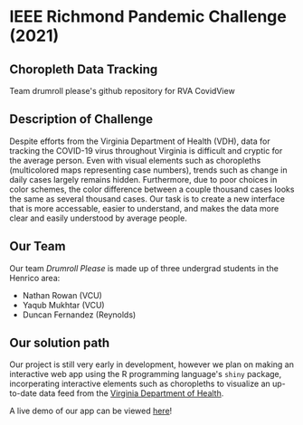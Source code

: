 # IEEE Richmond Pandemic Challenge (2021)
## Choropleth Data Tracking
Team drumroll please's github repository for RVA CovidView

## Description of Challenge

Despite efforts from the Virginia Department of Health (VDH), data for tracking the COVID-19 virus throughout Virginia
is difficult and cryptic for the average person. Even with visual elements such as choropleths (multicolored maps representing
case numbers), trends such as change in daily cases largely remains hidden. Furthermore, due to poor choices in color schemes,
the color difference between a couple thousand cases looks the same as several thousand cases. Our task is to create a new interface
that is more accessable, easier to understand, and makes the data more clear and easily understood by average people.

## Our Team

Our team *Drumroll Please* is made up of three undergrad students in the Henrico area:

 - Nathan Rowan (VCU)
 - Yaqub Mukhtar (VCU)
 - Duncan Fernandez (Reynolds)

## Our solution path

Our project is still very early in development, however we plan on making an interactive web app using the R programming language's
`shiny` package, incorperating interactive elements such as choropleths
to visualize an up-to-date data feed from the [Virginia Department of Health](https://www.vdh.virginia.gov/coronavirus/).

A live demo of our app can be viewed
[here](https://rvacovidview.shinyapps.io/dashboard/)!
